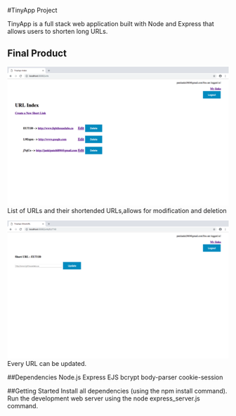 #TinyApp Project

TinyApp is a full stack web application built with Node and Express that allows users to shorten long URLs.

## Final Product
!["Screenshot of url-page"](https://github.com/jankilighthouse/w2d2/blob/master/docs/url-page.png)
List of URLs and their shortended URLs,allows for modification and deletion

!["Screenshot of urls-update"](https://github.com/jankilighthouse/w2d2/blob/master/docs/urls-update.png)
Every URL can be updated.

##Dependencies
Node.js
Express
EJS
bcrypt
body-parser
cookie-session

##Getting Started
Install all dependencies (using the npm install command).
Run the development web server using the node express_server.js command.


